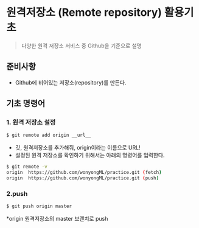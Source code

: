 # 원격저장소 (Remote repository) 활용기초

> 다양한 원격 저장소 서비스 중 Github을 기준으로 설명

## 준비사항

* Github에 비어있는 저장소(repository)를 만든다.

## 기초 명령어

### 1. 원격 저장소 설정

```bash
$ git remote add origin __url__
```

* 깃, 원격저장소를 추가해줘, origin이라는 이름으로 URL!
* 설정된 원격 저장소를 확인하기 위해서는 아래의 명령어를 입력한다.

```bash
$ git remote -v
origin  https://github.com/wonyongML/practice.git (fetch)
origin  https://github.com/wonyongML/practice.git (push)

```

### 2.push

```bash
$ git push origin master
```

*origin 원격저장소의 master 브랜치로 push







